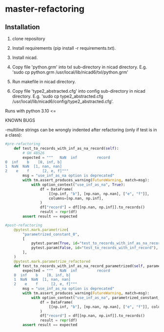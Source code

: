 # master-refactoring


## Installation 

1. clone repository

2. Install requirements (pip install -r requirements.txt).

3. Install nicad.

4. Copy file 'python.grm' into txl sub-directory in nicad directory. E.g. 'sudo cp python.grm /usr/local/lib/nicad6/txl/python.grm'

5. Run makefile in nicad directory.

5. Copy file 'type2_abstracted.cfg' into config sub-directory in nicad directory. E.g. 'sudo cp type2_abstracted.cfg /usr/local/lib/nicad6/config/type2_abstracted.cfg'. 

Runs with python 3.10 <=



KNOWN BUGS

-multiline strings can be wrongly indented after refactoring (only if test is in a class):
```python
#pre-refactoring
    def test_to_records_with_inf_as_na_record(self):
        # GH 48526
        expected = """   NaN  inf         record
0  inf    b    [0, inf, b]
1  NaN  NaN  [1, nan, nan]
2    e    f      [2, e, f]"""
        msg = "use_inf_as_na option is deprecated"
        with tm.assert_produces_warning(FutureWarning, match=msg):
            with option_context("use_inf_as_na", True):
                df = DataFrame(
                    [[np.inf, "b"], [np.nan, np.nan], ["e", "f"]],
                    columns=[np.nan, np.inf],
                )
                df["record"] = df[[np.nan, np.inf]].to_records()
                result = repr(df)
        assert result == expected

#post-refactoring
    @pytest.mark.parametrize(
        "parametrized_constant_0",
        [
            pytest.param(True, id="test_to_records_with_inf_as_na_record"),
            pytest.param(False, id="test_to_records_with_inf_record"),
        ],
    )
    @pytest.mark.parametrize_refactored
    def test_to_records_with_inf_as_na_record_parametrized(self, parametrized_constant_0):
        expected = """   NaN  inf         record
    0  inf    b    [0, inf, b]
    1  NaN  NaN  [1, nan, nan]
    2    e    f      [2, e, f]"""
        msg = "use_inf_as_na option is deprecated"
        with tm.assert_produces_warning(FutureWarning, match=msg):
            with option_context("use_inf_as_na", parametrized_constant_0):
                df = DataFrame(
                    [[np.inf, "b"], [np.nan, np.nan], ["e", "f"]], columns=[np.nan, np.inf]
                )
                df["record"] = df[[np.nan, np.inf]].to_records()
                result = repr(df)
        assert result == expected